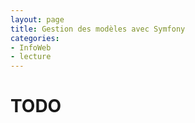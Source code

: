 ```yaml
---
layout: page
title: Gestion des modèles avec Symfony
categories:
- InfoWeb
- lecture
---
```


# TODO
